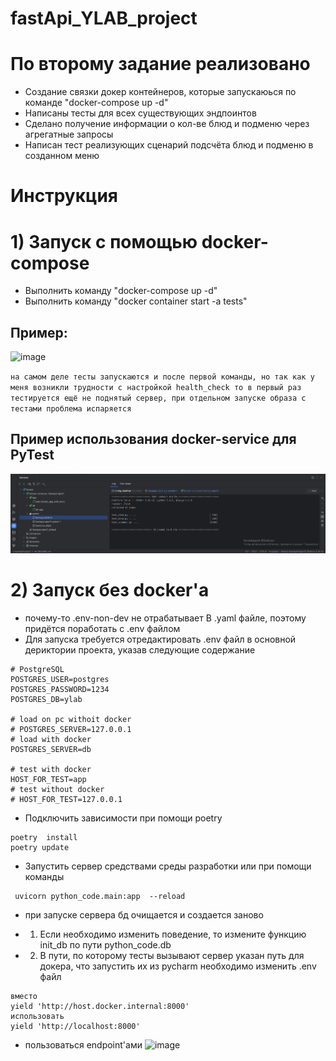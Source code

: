 # fastApi_YLAB_project

# По второму задание реализовано
- Создание связки докер контейнеров, которые запускаюься по команде "docker-compose up -d"
- Написаны тесты для всех существующих эндпоинтов
- Сделано получение информации о кол-ве блюд и подменю через агрегатные запросы
- Написан тест реализующих сценарий подсчёта блюд и подменю в созданном меню

# Инструкция
# 1) Запуск с помощью docker-compose

* Выполнить команду "docker-compose up -d"
* Выполнить команду  "docker container start -a  tests"
## Пример:
![image](https://github.com/VEIIEV/fastApi_YLAB_project/assets/62066130/bf2f89e6-15dd-4bf7-bbbe-c7330e186d09)

`на самом деле тесты запускаются и после первой команды, но так как у меня возникли трудности с настройкой health_check
 то в первый раз тестируется ещё не поднятый сервер, при отдельном запуске образа с тестами проблема испаряется`
 

## Пример использования docker-service для PyTest
![img.png](img.png)

# 2) Запуск без docker'а 
* почему-то .env-non-dev  не отрабатывает В .yaml файле, поэтому придётся поработать с .env файлом
* Для запуска требуется отредактировать .env файл в основной дериктории проекта, указав следующие содержание
```
# PostgreSQL
POSTGRES_USER=postgres
POSTGRES_PASSWORD=1234
POSTGRES_DB=ylab

# load on pc withoit docker
# POSTGRES_SERVER=127.0.0.1
# load with docker
POSTGRES_SERVER=db

# test with docker
HOST_FOR_TEST=app
# test without docker
# HOST_FOR_TEST=127.0.0.1
```
* Подключить зависимости при помощи poetry
```
poetry  install
poetry update
```
* Запустить сервер средствами среды разработки или при помощи команды
~~~
 uvicorn python_code.main:app  --reload
~~~
* при запуске сервера бд очищается и создается заново

* 1) Если необходимо изменить поведение, то измените функцию  init_db по пути python_code.db 
* 2) В пути, по которому  тесты вызывают сервер указан путь для докера, что запустить их из pycharm  необходимо изменить 
.env файл 

```
вместо 
yield 'http://host.docker.internal:8000'
использовать 
yield 'http://localhost:8000'
```

* пользоваться endpoint'ами 
![image](https://github.com/VEIIEV/fastApi_YLAB_project/assets/62066130/e666d4c9-ffa8-499c-addd-8528d9e5ef45)


